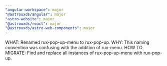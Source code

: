 ```yaml
---
"angular-workspace": major
"@astrouxds/angular": major
"astro-website": major
"@astrouxds/react": major
"@astrouxds/astro-web-components": major
---
```


WHAT: Renamed rux-pop-up-menu to rux-pop-up.
WHY: This naming convention was confusing with the addition of rux-menu.
HOW TO MIGRATE: Find and replace all instances of rux-pop-up-menu with rux-pop-up.
